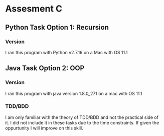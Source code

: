 # Assesment C
## Python Task Option 1: Recursion

### Version
I ran this program with Python v2.7.16 on a Mac with OS 11.1

## Java Task Option 2: OOP

### Version
I ran this program with java version 1.8.0_271 on a mac with OS 11.1

### TDD/BDD
I am only familiar with the theory of TDD/BDD and not the practical side of it. I did not include it in these tasks due to the time constraints. If given the oppurtunity I will improve on this skill. 
